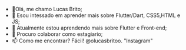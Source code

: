 - 👋Olá, me chamo Lucas Brito;
- 👀 Esou intessado em aprender mais sobre Flutter/Dart, CSS5,HTML e JS;
- 🌱 Atualmente estou aprendendo mais sobre Flutter e Front-end;
- 💞️ Procuro colaborar como estagiario;
- 📫 Como me encontrar? Fácil! @olucasbritoo. "Instagram"

<!---
Lucas-27-jj/Lucas-27-jj is a ✨ special ✨ repository because its `README.md` (this file) appears on your GitHub profile.
You can click the Preview link to take a look at your changes.
--->
